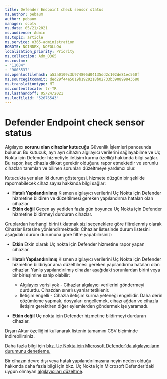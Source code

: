 ```yaml
---
title: Defender Endpoint check sensor status
ms.author: pebaum
author: pebaum
manager: scotv
ms.date: 05/21/2021
ms.audience: Admin
ms.topic: article
ms.service: o365-administration
ROBOTS: NOINDEX, NOFOLLOW
localization_priority: Priority
ms.collection: Adm_O365
ms.custom:
- "11084"
- "9003537"
ms.openlocfilehash: a53a0109c3b974806d04135dd2c102de81ec560f
ms.sourcegitcommit: ded29f44e5019b1929218b02733b390899843680
ms.translationtype: MT
ms.contentlocale: tr-TR
ms.lasthandoff: 05/24/2021
ms.locfileid: "52676543"
---
```

# <a name="defender-endpoint-check-sensor-status"></a>Defender Endpoint check sensor status

Algılayıcı **sorunu olan cihazlar kutucuğu** Güvenlik İşlemleri panosunda bulunur. Bu kutucuk, ayrı ayrı cihazın algılayıcı verilerini sağlayabilme ve Uç Nokta için Defender hizmetiyle iletişim kurma özelliği hakkında bilgi sağlar. Bu rapor, kaç cihazla dikkat gerektir olduğunu rapor etmektedir ve sorunlu cihazları tanımları ve bilinen sorunları düzeltmeye yardımcı olur.

Kutucukta yer alan iki durum göstergesi, hizmete düzgün bir şekilde rapornabilecek cihaz sayısı hakkında bilgi sağlar:

- **Hatalı Yapılandırılmış** Kısmen algılayıcı verilerini Uç Nokta için Defender hizmetine bildiren ve düzeltilmesi gereken yapılandırma hataları olan cihazlar.
- **Etkin değil** Geçen ay yediden fazla gün boyunca Uç Nokta için Defender hizmetine bildirmeyi durduran cihazlar.

Gruplardan herhangi birini tıklatmak sizi seçeneklere göre filtrelenmiş olarak Cihazlar listesine yönlendirmektedir. Cihazlar listesinde durum listesini aşağıdaki durum durumuna göre filtre yapabilirsiniz:

- **Etkin** Etkin olarak Uç nokta için Defender hizmetine rapor yapan cihazlar.
- **Hatalı Yapılandırılmış** Kısmen algılayıcı verilerini Uç Nokta için Defender hizmetine bildiriyor ama düzeltilmesi gereken yapılandırma hataları olan cihazlar. Yanlış yapılandırılmış cihazlar aşağıdaki sorunlardan birini veya bir birleşimine sahip olabilir:

    - Algılayıcı verisi yok - Cihazlar algılayıcı verilerini göndermeyi durdurdu. Cihazdan sınırlı uyarılar tetiklenir.
    - İletişim engelli - Cihazla iletişim kurma yeteneği engellidir. Daha derin çözümleme yapmak, dosyaları engellemek, cihazı ağdan ve cihazla iletişim gerektiren diğer eylemlerden göndermek işe yaramadı.
- **Etkin değil** Uç nokta için Defender hizmetine bildirmeyi durduran cihazlar.

Dışarı Aktar özelliğini kullanarak listenin tamamını CSV biçiminde indirebilirsiniz.

Daha fazla bilgi için [bkz. Uç Nokta için Microsoft Defender'da algılayıcıların durumunu denetleme.](/microsoft-365/security/defender-endpoint/check-sensor-status)

Bir cihazın devre dışı veya hatalı yapılandırılmasına neyin neden olduğu hakkında daha fazla bilgi için bkz. Uç Nokta için Microsoft Defender'daki uygun olmayan [algılayıcıları düzeltme](/microsoft-365/security/defender-endpoint/fix-unhealthy-sensors).

